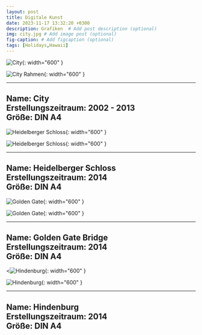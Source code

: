 ```yaml
---
layout: post
title: Digitale Kunst
date: 2023-11-17 13:32:20 +0300
description: Grafiken  # Add post description (optional)
img: city.jpg # Add image post (optional) 
fig-caption: # Add figcaption (optional)
tags: [Holidays,Hawaii]
---
```




![City]({{site.baseurl}}/assets/img/city70k.jpg){: width="600" }

![City Rahmen]({{site.baseurl}}/assets/img/City70k.jpg){: width="600" }

---
**Name:** City      
**Erstellungszeitraum:** 2002 - 2013       
**Größe:** DIN A4 
---



![Heidelberger Schloss]({{site.baseurl}}/assets/img/heidelberger_schloss2.jpg){: width="600" }

![Heidelberger Schloss]({{site.baseurl}}/assets/img/heidelbergerschlossrahmen5.jpg){: width="600" }

---
**Name:** Heidelberger Schloss    
**Erstellungszeitraum:** 2014      
**Größe:** DIN A4
---



![Golden Gate]({{site.baseurl}}/assets/img/golden_gate.jpg){: width="600" }

![Golden Gate]({{site.baseurl}}/assets/img/goldengatebridgerahmen.jpg){: width="600" }

---
**Name:** Golden Gate Bridge   
**Erstellungszeitraum:** 2014      
**Größe:** DIN A4
---


<![Hindenburg]({{site.baseurl}}/assets/img/hindenburg.jpg){: width="600" }

![Hindenburg]({{site.baseurl}}/assets/img/hindenburg2.jpg){: width="600" }

---
**Name:** Hindenburg   
**Erstellungszeitraum:** 2014      
**Größe:** DIN A4
---


